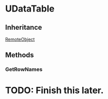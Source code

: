 ﻿# UDataTable

## Inheritance
[RemoteObject](./remoteobject.md)

## Methods

### GetRowNames

# TODO: Finish this later.